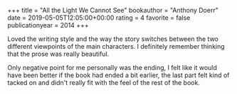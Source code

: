 +++
title = "All the Light We Cannot See"
bookauthor = "Anthony Doerr"
date = 2019-05-05T12:05:00+00:00
rating = 4
favorite = false
publicationyear = 2014
+++

Loved the writing style and the way the story switches between the two different viewpoints of the main characters. I definitely remember thinking that the prose was really beautiful.

Only negative point for me personally was the ending, I felt like it would have been better if the book had ended a bit earlier, the last part felt kind of tacked on and didn't really fit with the feel of the rest of the book.